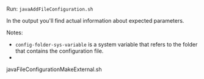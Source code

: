 Run: `javaAddFileConfiguration.sh`

In the output you'll find actual information about expected parameters.

Notes:
- `config-folder-sys-variable` is a system variable that refers to the folder that contains the configuration file.
- 
javaFileConfigurationMakeExternal.sh
